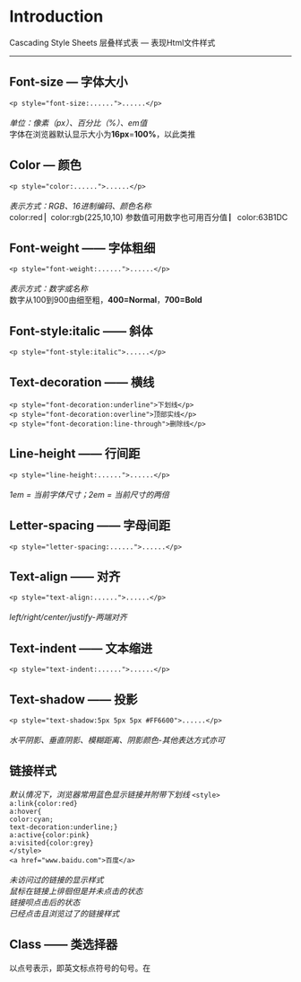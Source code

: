 # Introduction 
Cascading Style Sheets 层叠样式表 — 表现Html文件样式
***
## Font-size — 字体大小
```<p style="font-size:......">......</p>```</br>
</br>
*单位：像素（px）、百分比（%）、em值*</br>
字体在浏览器默认显示大小为**16px**=**100%**，以此类推
## Color — 颜色
```<p style="color:......">......</p>```</br>
</br>
*表示方式：RGB、16进制编码、颜色名称*</br>
color:red ▏color:rgb(225,10,10) 参数值可用数字也可用百分值 ▏color:63B1DC
## Font-weight —— 字体粗细
```<p style="font-weight:......">......</p>```</br>
</br>
*表示方式：数字或名称*</br>
数字从100到900由细至粗，**400=Normal**，**700=Bold**
## Font-style:italic —— 斜体
```<p style="font-style:italic">......</p>```
## Text-decoration —— 横线
```<p style="font-decoration:underline">下划线</p>```</br>
```<p style="font-decoration:overline">顶部实线</p>```</br>
```<p style="font-decoration:line-through">删除线</p>```
## Line-height —— 行间距
```<p style="line-height:......">......</p>```</br>
</br>
*1em = 当前字体尺寸；2em = 当前尺寸的两倍*
## Letter-spacing —— 字母间距
```<p style="letter-spacing:......">......</p>```
## Text-align —— 对齐
```<p style="text-align:......">......</p>```</br>
</br>
*left/right/center/justify-两端对齐*
## Text-indent —— 文本缩进
```<p style="text-indent:......">......</p>```
## Text-shadow —— 投影
```<p style="text-shadow:5px 5px 5px #FF6600">......</p>```</br>
</br>
*水平阴影、垂直阴影、模糊距离、阴影颜色-其他表达方式亦可*
## 链接样式
*默认情况下，浏览器常用蓝色显示链接并附带下划线*
```<style>```</br>
```a:link{color:red}```</br>
```a:hover{```</br>
```color:cyan;```</br>
```text-decoration:underline;}```</br>
```a:active{color:pink}```</br>
```a:visited{color:grey}```</br>
```</style>```</br>
```<a href="www.baidu.com">百度</a>```</br>
</br>
*未访问过的链接的显示样式*</br>
*鼠标在链接上徘徊但是并未点击的状态*</br>
*链接呗点击后的状态*</br>
*已经点击且浏览过了的链接样式*</br>
## Class —— 类选择器
以点号表示，即英文标点符号的句号。在<style>内定义</br>
```<style>```</br>
```.center{```</br>
```text-align:center;```</br>
```font-weight:bold;}```</br>
```</style>```</br>
```<p class="center">......</p>```</br>
</br>
*类选择器可任意命名，但不可以数字开头*</br>
*在{}内撰写样式，不同样式间用分号隔开*</br>
*使用class="类选择器名"来调用该类选择器*</br>
## 伪类 —— 基于元素的状态
:hover —— 鼠标悬停的状态</br>
:active —— 被按下但未松手的状态/交互</br>
</br>
*注意使用场景，如PC端、手机端等*</br>
</br>
### 撰写方法
```<style>```</br>
```.类选择器名:hover{......}```</br>
```</style>```</br>
```<p class="类选择器名">.....</p>```</br>
## Div —— CSS盒子模型
```<style>```</br>
```.simple{```</br>
```height:300px;```</br>
```width:400px;```</br>
```border:1px solid black;}```</br>
```</style>```</br>
```<body>```</br>
```<div class="simple">我是一个盒子</div>```</br>
```</body>```</br>
</br>
### Width —— 宽度
为了保证不同设备不同屏幕的适配性，可以设定一个**最小宽度min-width**，一个**最大宽度max-width**</br>
</br>
### Overflow —— 内容溢出
overflow:hidden —— 超出盒子部分直接隐藏</br>
overflow:scroll —— 卷轴，即上下左右拉条</br>
</br>
### Border —— 边框
border-width —— 边框宽度</br>
border-style —— 边框样式|||solid-实线</br>
border-color —— 边框颜色</br>
